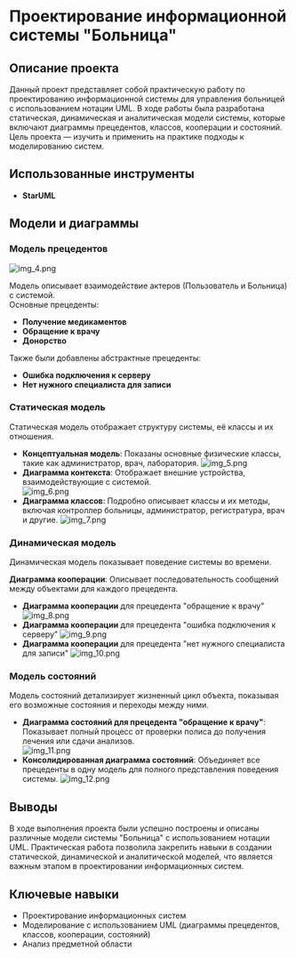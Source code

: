 # **Проектирование информационной системы "Больница"**

## **Описание проекта**

Данный проект представляет собой практическую работу по проектированию информационной системы для управления больницей с использованием нотации UML. В ходе работы была разработана статическая, динамическая и аналитическая модели системы, которые включают диаграммы прецедентов, классов, кооперации и состояний. Цель проекта — изучить и применить на практике подходы к моделированию систем.

## **Использованные инструменты**

* **StarUML**  

## **Модели и диаграммы**

### **Модель прецедентов**
![img_4.png](img_4.png)

Модель описывает взаимодействие актеров (Пользователь и Больница) с системой.  
Основные прецеденты:

* **Получение медикаментов**  
* **Обращение к врачу**  
* **Донорство**

Также были добавлены абстрактные прецеденты:

* **Ошибка подключения к серверу**  
* **Нет нужного специалиста для записи**

### **Статическая модель**

Статическая модель отображает структуру системы, её классы и их отношения.

* **Концептуальная модель**: Показаны основные физические классы, такие как администратор, врач, лаборатория. 
![img_5.png](img_5.png)
* **Диаграмма контекста**: Отображает внешние устройства, взаимодействующие с системой.  
![img_6.png](img_6.png)
* **Диаграмма классов**: Подробно описывает классы и их методы, включая контроллер больницы, администратор, регистратура, врач и другие.
![img_7.png](img_7.png)
### **Динамическая модель**

Динамическая модель показывает поведение системы во времени.

**Диаграмма кооперации**: Описывает последовательность сообщений между объектами для каждого прецедента.
* **Диаграмма кооперации** для прецедента "обращение к врачу"
![img_8.png](img_8.png)
* **Диаграмма кооперации** для прецедента "ошибка подключения к серверу"
![img_9.png](img_9.png)
* **Диаграмма кооперации** для прецедента "нет нужного специалиста для записи"
![img_10.png](img_10.png)
### **Модель состояний**

Модель состояний детализирует жизненный цикл объекта, показывая его возможные состояния и переходы между ними.

* **Диаграмма состояний для прецедента "обращение к врачу"**: Показывает полный процесс от проверки полиса до получения лечения или сдачи анализов.  
![img_11.png](img_11.png)
* **Консолидированная диаграмма состояний**: Объединяет все прецеденты в одну модель для полного представления поведения системы.
![img_12.png](img_12.png)
## **Выводы**

В ходе выполнения проекта были успешно построены и описаны различные модели системы "Больница" с использованием нотации UML. Практическая работа позволила закрепить навыки в создании статической, динамической и аналитической моделей, что является важным этапом в проектировании информационных систем.

## **Ключевые навыки**

* Проектирование информационных систем  
* Моделирование с использованием UML (диаграммы прецедентов, классов, кооперации, состояний)  
* Анализ предметной области